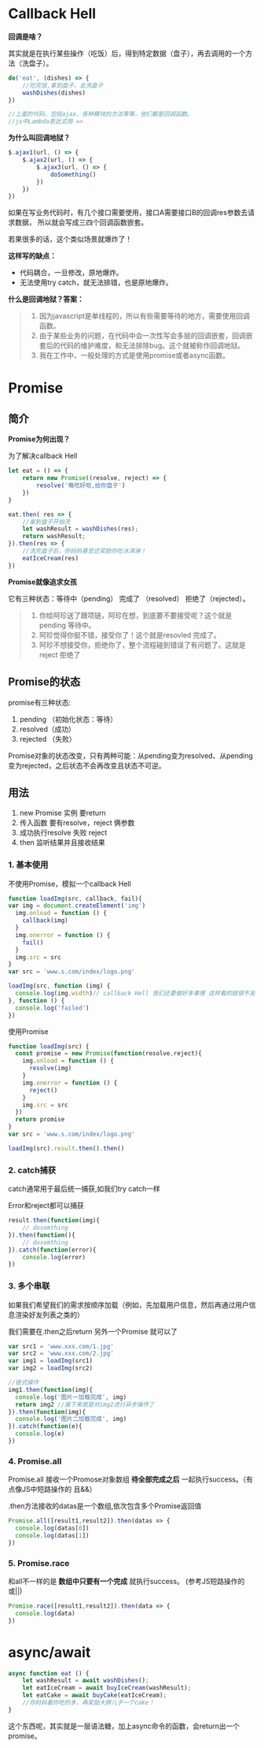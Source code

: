 # Callback Hell

**回调是啥？**

其实就是在执行某些操作（吃饭）后，得到特定数据（盘子），再去调用的一个方法（洗盘子）。

```js
do('eat', (dishes) => {
    //吃完饭,拿到盘子，去洗盘子
    washDishes(dishes)
})

//上面的代码，包括ajax、各种模块的方法等等，他们都是回调函数。
//js中Lambda表达式用 =>
```

**为什么叫回调地狱？**

```js
$.ajax1(url, () => {
    $.ajax2(url, () => {
        $.ajax3(url, () => {
            doSomething()
        })
    })
})
```

如果在写业务代码时，有几个接口需要使用，接口A需要接口B的回调res参数去请求数据， 所以就会写成三四个回调函数嵌套。

若果很多的话，这个类似场景就爆炸了！

**这样写的缺点：**

- 代码耦合，一旦修改，原地爆炸。
- 无法使用try catch，就无法排错，也是原地爆炸。

**什么是回调地狱？答案：**

> 1. 因为javascript是单线程的，所以有些需要等待的地方，需要使用回调函数。
> 2. 由于某些业务的问题，在代码中会一次性写会多层的回调嵌套，回调嵌套后的代码的维护难度，和无法排除bug。这个就被称作回调地狱。
> 3. 我在工作中，一般处理的方式是使用promise或者async函数。

# Promise

## 简介

**Promise为何出现？**

为了解决callback Hell

```js
let eat = () => {
    return new Promise((resolve, reject) => {
        resolve('俺吃好啦,给你盘子')
    })
}

eat.then( res => {
    //拿到盘子开始洗
    let washResult = washDishes(res);
    return washResult;
}).then(res => {
    //洗完盘子后，你妈妈甚至还奖励你吃冰淇淋！
    eatIceCream(res)
})
```

**Promise就像追求女孩**

它有三种状态：等待中（pending） 完成了 （resolved） 拒绝了（rejected）。

>   1. 你给阿珍送了跟项链，阿珍在想，到底要不要接受呢？这个就是pending 等待中。
>   2. 阿珍觉得你挺不错，接受你了！这个就是resovled 完成了。
>  3. 阿珍不想接受你，拒绝你了，整个流程碰到错误了有问题了。这就是reject 拒绝了
>

## Promise的状态

promise有三种状态:

1. pending （初始化状态：等待）
2. resolved（成功）
3. rejected （失败）

Promise对象的状态改变，只有两种可能：从pending变为resolved、从pending变为rejected，之后状态不会再改变且状态不可逆。

## 用法

1. new Promise 实例 要return
2. 传入函数 要有resolve，reject 俩参数
3. 成功执行resolve 失败 reject
4. then 监听结果并且接收结果

### 1. 基本使用

不使用Promise，模拟一个callback Hell

```javascript
function loadImg(src, callback, fail){
var img = document.createElement('img')
  img.onload = function () {
    callback(img)
  }
  img.onerror = function () {
    fail()
  }
  img.src = src
}
var src = 'www.s.com/index/logo.png'

loadImg(src, function (img) {
  console.log(img.width)// callback Hell 我们还要做好多事情 这样看的就很不友好
}, function () {
  console.log('failed')
})
```

使用Promise

```javascript
function loadImg(src) {
  const promise = new Promise(function(resolve,reject){
    img.onload = function () {
      resolve(img)
    }
    img.onerror = function () {
      reject()
    }
    img.src = src
  })
  return promise
}
var src = 'www.s.com/index/logo.png'

loadImg(src).result.then().then()
```

### 2. catch捕获

catch通常用于最后统一捕获,如我们try catch一样

Error和reject都可以捕获

```javascript
result.then(function(img){
    // dosomthing
}).then(function(){
    // dosomthing
}).catch(function(error){
    console.log(error)
})
```

### 3. 多个串联

如果我们希望我们的需求按顺序加载（例如，先加载用户信息，然后再通过用户信息渲染好友列表之类的）

我们需要在.then之后return 另外一个Promise 就可以了

```javascript
var src1 = 'www.xxx.com/1.jpg'
var src2 = 'www.xxx.com/2.jpg'
var img1 = loadImg(src1)
var img2 = loadImg(src2)

//链式操作
img1.then(function(img){
  console.log('图片一加载完成', img)
  return img2 //接下来就是对img2进行异步操作了
}).then(function(img){
  console.log('图片二加载完成', img)
}).catch(function(e){
  console.log(e)
})
```

### 4. Promise.all

Promise.all 接收一个Promose对象数组 **待全部完成之后** 一起执行success。（有点像JS中短路操作的 且&&）

.then方法接收的datas是一个数组,依次包含多个Promise返回值

```javascript
Promise.all([result1,result2]).then(datas => {
  console.log(datas[0])
  console.log(datas[1])
})
```

### 5. Promise.race

和all不一样的是 **数组中只要有一个完成** 就执行success。 (参考JS短路操作的 或||)

```javascript
Promise.race([result1,result2]).then(data => {
  console.log(data)
})
```

# async/await

```js
async function eat () {
    let washResult = await washDishes();
    let eatIceCream = await buyIceCream(washResult);
    let eatCake = await buyCake(eatIceCream);
    //你妈妈看你吃的多，再奖励大胖儿子一个cake！
}
```

这个东西呢，其实就是一层语法糖，加上async命令的函数，会return出一个promise。

